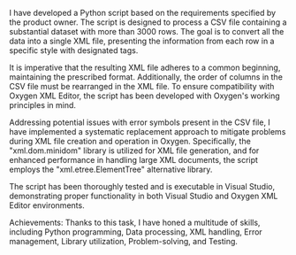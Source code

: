 I have developed a Python script based on the requirements specified by the product owner. The script is designed to process a CSV file containing a substantial dataset with more than 3000 rows. The goal is to convert all the data into a single XML file, presenting the information from each row in a specific style with designated tags.

It is imperative that the resulting XML file adheres to a common beginning, maintaining the prescribed format. Additionally, the order of columns in the CSV file must be rearranged in the XML file. To ensure compatibility with Oxygen XML Editor, the script has been developed with Oxygen's working principles in mind.

Addressing potential issues with error symbols present in the CSV file, I have implemented a systematic replacement approach to mitigate problems during XML file creation and operation in Oxygen. Specifically, the "xml.dom.minidom" library is utilized for XML file generation, and for enhanced performance in handling large XML documents, the script employs the "xml.etree.ElementTree" alternative library.

The script has been thoroughly tested and is executable in Visual Studio, demonstrating proper functionality in both Visual Studio and Oxygen XML Editor environments.

Achievements: 
Thanks to this task, I have honed a multitude of skills, including Python programming, Data processing, XML handling, Error management, Library utilization, Problem-solving, and Testing.
